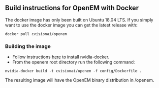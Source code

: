 ## Build instructions for OpenEM with Docker

The docker image has only been built on Ubuntu 18.04 LTS. If you simply want
to use the docker image you can get the latest release with:

```shell
docker pull cvisionai/openem
```

### Building the image

* Follow instructions [here][NvidiaDocker] to install nvidia-docker.
* From the openem root directory run the following command:

```shell
nvidia-docker build -t cvisionai/openem -f config/Dockerfile .
```

The resulting image will have the OpenEM binary distribution in /openem.

[NvidiaDocker]: https://github.com/nvidia/nvidia-docker/wiki/Installation-(version-2.0)
